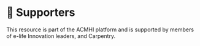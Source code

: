 # 💜 Supporters

This resource is part of the ACMHI platform and is supported by members of e-life Innovation leaders, and Carpentry.

